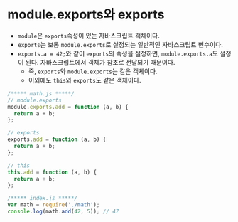 # module.exports와 exports
- `module`은 `exports`속성이 있는 자바스크립트 객체이다.
- `exports`는 보통 `module.exports`로 설정되는 일반적인 자바스크립트 변수이다.
- `exports.a = 42;`와 같이 `exports`의 속성을 설정하면, `module.exports.a`도 설정이 된다. 자바스크립트에서 객체가 참조로 전달되기 때문이다.
  - 즉, `exports`와 `module.exports`는 같은 객체이다.
  - 이외에도 `this`와 `exports`도 같은 객체이다.
```js
/***** math.js *****/
// module.exports
module.exports.add = function (a, b) {
  return a + b;
};

// exports
exports.add = function (a, b) {
  return a + b;
};

// this
this.add = function (a, b) {
  return a + b;
};
```
```js
/***** index.js *****/
var math = require('./math');
console.log(math.add(42, 5)); // 47
```

